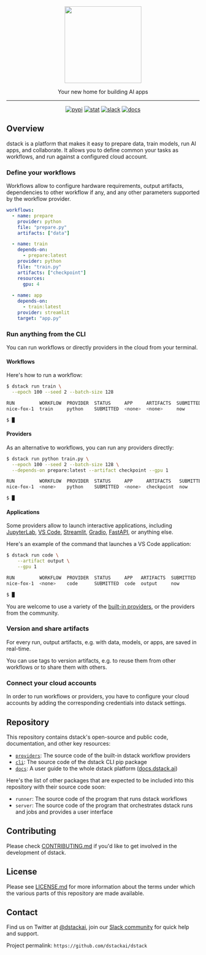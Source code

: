 <div align="center">
<img src="https://raw.githubusercontent.com/dstackai/dstack/master/docs/assets/logo.svg" width="200px"/>    

Your new home for building AI apps
______________________________________________________________________

[![pypi](https://badge.fury.io/py/dstack.svg)](https://badge.fury.io/py/dstack)
[![stat](https://pepy.tech/badge/dstack)](https://pepy.tech/project/dstack)
[![slack](https://img.shields.io/badge/Join%20Slack%20channel-purple.svg?logo=slack)](https://join.slack.com/t/dstackai/shared_invite/zt-xdnsytie-D4qU9BvJP8vkbkHXdi6clQ)
[![docs](https://img.shields.io/badge/Documentation-grey.svg)](https://docs.dstack.ai)

[//]: # ([![twitter]&#40;https://img.shields.io/twitter/follow/dstackai.svg?style=social&label=Follow&#41;]&#40;https://twitter.com/dstackai&#41;)

</div>

## Overview

dstack is a platform that makes it easy to prepare data, train models, run AI apps, and collaborate.
It allows you to define common your tasks as workflows, and run against a configured cloud account.

### Define your workflows

Workflows allow to configure hardware requirements, output artifacts, dependencies to other workflow if any,
and any other parameters supported by the workflow provider.

```yaml
workflows:
  - name: prepare
    provider: python
    file: "prepare.py"
    artifacts: ["data"]

  - name: train
    depends-on:
      - prepare:latest
    provider: python
    file: "train.py"
    artifacts: ["checkpoint"]
    resources:
      gpu: 4
      
  - name: app
    depends-on:
      - train:latest
    provider: streamlit
    target: "app.py"
```

### Run anything from the CLI

You can run workflows or directly providers in the cloud from your terminal.

#### Workflows

Here's how to run a workflow:

```bash
$ dstack run train \
  --epoch 100 --seed 2 --batch-size 128

RUN         WORKFLOW  PROVIDER  STATUS     APP     ARTIFACTS  SUBMITTED  TAG                    
nice-fox-1  train     python    SUBMITTED  <none>  <none>     now        <none>

$ █
```

#### Providers

As an alternative to workflows, you can run any providers directly: 

```bash
$ dstack run python train.py \
  --epoch 100 --seed 2 --batch-size 128 \
  --depends-on prepare:latest --artifact checkpoint --gpu 1

RUN         WORKFLOW  PROVIDER  STATUS     APP     ARTIFACTS   SUBMITTED  TAG                    
nice-fox-1  <none>    python    SUBMITTED  <none>  checkpoint  now        <none>

$ █
```

#### Applications

Some providers allow to launch interactive applications, including [JupyterLab](providers/lab/#readme),
[VS Code](providers/code/#readme), 
[Streamlit](providers/streamlit/#readme), 
[Gradio](providers/gradio/#readme), 
[FastAPI](providers/fastapi/#readme), or
anything else.

Here's an example of the command that launches a VS Code application:

```bash
$ dstack run code \
    --artifact output \
    --gpu 1

RUN         WORKFLOW  PROVIDER  STATUS     APP   ARTIFACTS  SUBMITTED  TAG                    
nice-fox-1  <none>    code      SUBMITTED  code  output     now        <none>

$ █
```
    
You are welcome to use a variety of the [built-in providers](providers/README.md), 
or the providers from the community.

### Version and share artifacts

For every run, output artifacts, e.g. with data, models, or apps, are saved in real-time.

You can use tags to version artifacts, e.g. to reuse them from other workflows or to share them with others.

### Connect your cloud accounts

In order to run workflows or providers, you have to configure your cloud accounts 
by adding the corresponding credentials into dstack settings.

## Repository

This repository contains dstack's open-source and public code, documentation, and other key resources:

* [`providers`](providers): The source code of the built-in dstack workflow providers
* [`cli`](cli): The source code of the dstack CLI pip package
* [`docs`](docs): A user guide to the whole dstack platform ([docs.dstack.ai](https://docs.dstack.ai))

Here's the list of other packages that are expected to be included into this repository with their source code soon:

* `runner`: The source code of the program that runs dstack workflows
* `server`: The source code of the program that orchestrates dstack runs and jobs and provides a user interface

## Contributing

Please check [CONTRIBUTING.md](CONTRIBUTING.md) if you'd like to get involved in the development of dstack.

## License

Please see [LICENSE.md](LICENSE.md) for more information about the terms under which the various parts of this repository are made available.

## Contact

Find us on Twitter at [@dstackai](https://twitter.com/dstackai), join our [Slack community](https://join.slack.com/t/dstackai/shared_invite/zt-xdnsytie-D4qU9BvJP8vkbkHXdi6clQ) for quick help and support.

Project permalink: `https://github.com/dstackai/dstack`
